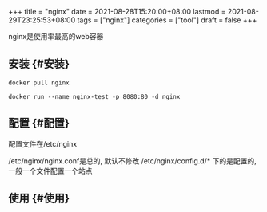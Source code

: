 +++
title = "nginx"
date = 2021-08-28T15:20:00+08:00
lastmod = 2021-08-29T23:25:53+08:00
tags = ["nginx"]
categories = ["tool"]
draft = false
+++

nginx是使用率最高的web容器

<!--more-->


## 安装 {#安装}

```text
docker pull nginx
```

```text
docker run --name nginx-test -p 8080:80 -d nginx
```


## 配置 {#配置}

配置文件在/etc/nginx

/etc/nginx/nginx.conf是总的, 默认不修改
/etc/nginx/config.d/\* 下的是配置的, 一般一个文件配置一个站点


## 使用 {#使用}